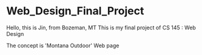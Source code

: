 # Web_Design_Final_Project


Hello, this is Jin, from Bozeman, MT
This is my final project of CS 145 : Web Design 

The concept is 'Montana Outdoor' Web page
